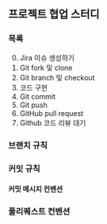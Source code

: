 ## 프로젝트 협업 스터디

### 목록
0. Jira 이슈 생성하기
1. Git fork 및 clone
2. Git branch 및 checkout
3. 코드 구현
4. Git commit
5. Git push
6. GitHub pull request
7. Github 코드 리뷰 대기

### 브랜치 규칙

### 커밋 규칙
  #### 커밋 메시지 컨벤션

### 풀리퀘스트 컨벤션
